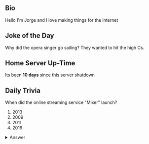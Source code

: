 ## Bio

Hello I'm Jorge and I love making things for the internet

## Joke of the Day

Why did the opera singer go sailing? They wanted to hit the high Cs.

## Home Server Up-Time

Its been **10 days** since this server shutdown


## Daily Trivia

When did the online streaming service &quot;Mixer&quot; launch?
 1. 2013
 2. 2009
 3. 2011
 4. 2016

<details>
  <summary>Answer</summary>
  2016
</details>
